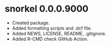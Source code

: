 # snorkel 0.0.0.9000

* Created package.
* Added formatting scripts and .dcf file.
* Added NEWS, LICENSE, README, .gitignore.
* Added R-CMD check GitHub Action.
